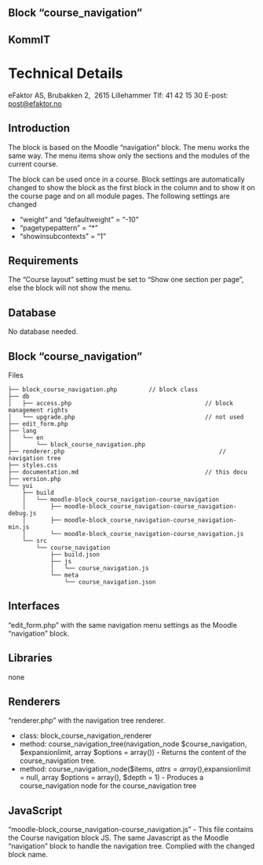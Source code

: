 ## Block “course_navigation”
## KommIT
# Technical Details

eFaktor AS, Brubakken 2,  2615 Lillehammer
Tlf: 41 42 15 30
E-post: post@efaktor.no


## Introduction
The block is based on the Moodle “navigation” block. The menu works the same way. The menu items show only the sections and the modules of the current course.

The block can be used once in a course.
Block settings are automatically changed to show the block as the first block in the column and to show it on the course page and on all module pages.
The following settings are changed

* “weight” and “defaultweight” = “-10”
* “pagetypepattern” = “*”
* “showinsubcontexts” = “1”

## Requirements
The “Course layout” setting must be set to “Show one section per page”, else the block will not show the menu.

## Database
No database needed.

## Block “course_navigation”
Files
```
├── block_course_navigation.php   		// block class
├── db
│   ├── access.php										// block management rights
│   └── upgrade.php										// not used
├── edit_form.php
├── lang
│   └── en
│       └── block_course_navigation.php
├── renderer.php											// navigation tree
├── styles.css
├── documentation.md									// this docu
├── version.php
└── yui
    ├── build
    │   └── moodle-block_course_navigation-course_navigation
    │       ├── moodle-block_course_navigation-course_navigation-debug.js
    │       ├── moodle-block_course_navigation-course_navigation-min.js
    │       └── moodle-block_course_navigation-course_navigation.js
    └── src
        └── course_navigation
            ├── build.json
            ├── js
            │   └── course_navigation.js
            └── meta
                └── course_navigation.json
```

## Interfaces
“edit_form.php” with the same navigation menu settings as the Moodle “navigation” block.

## Libraries
none

## Renderers
“renderer.php” with the navigation tree renderer.

* class: block_course_navigation_renderer
* method: course_navigation_tree(navigation_node $course_navigation, $expansionlimit, array $options = array()) - Returns the content of the course_navigation tree.
* method: course_navigation_node($items, $attrs = array(),$expansionlimit = null, array $options = array(), $depth = 1) - Produces a course_navigation node for the course_navigation tree

## JavaScript
“moodle-block_course_navigation-course_navigation.js” - This file contains the Course navigation block JS.
The same Javascript as the Moodle “navigation” block to handle the navigation tree. Complied with the changed block name.
